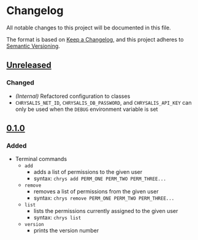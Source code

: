 # Changelog
All notable changes to this project will be documented in this file.

The format is based on [Keep a Changelog](https://keepachangelog.com/en/1.0.0/),
and this project adheres to [Semantic Versioning](https://semver.org/spec/v2.0.0.html).

## [Unreleased]

### Changed
* *(Internal)* Refactored configuration to classes
* `CHRYSALIS_NET_ID`, `CHRYSALIS_DB_PASSWORD`, and `CHRYSALIS_API_KEY` can only be used when the `DEBUG` environment
  variable is set

## [0.1.0]

### Added
* Terminal commands
  * `add`
    * adds a list of permissions to the given user
    * syntax: `chrys add PERM_ONE PERM_TWO PERM_THREE...`
  * `remove`
    * removes a list of permissions from the given user
    * syntax: `chrys remove PERM_ONE PERM_TWO PERM_THREE...`
  * `list`
    * lists the permissions currently assigned to the given user
    * syntax: `chrys list`
  * `version`
    * prints the version number

[Unreleased]: https://github.com/brendonbown/chrysalis/compare/v0.1.0...HEAD
[0.1.0]: https://github.com/brendonbown/chrysalis/releases/tag/v0.1.0
